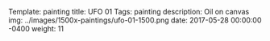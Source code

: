 Template: painting
title:  UFO 01
Tags: painting
description: Oil on canvas
img: ../images/1500x-paintings/ufo-01-1500.png
date: 2017-05-28 00:00:00 -0400
weight: 11
